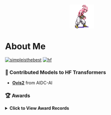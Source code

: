 <p align="center">
    <img width=80 src="kid_buu.gif"/>
</p>

# About Me
[![simpleisthebest](http://mazassumnida.wtf/api/mini/generate_badge?boj=simpleisthebest)](https://solved.ac/simpleisthebest) [![hf](https://img.shields.io/badge/🤗 HuggingFace-thisisiron-yellow)](https://huggingface.co/thisisiron)


### 🤗 Contributed Models to HF Transformers

- [**Ovis2**](https://huggingface.co/docs/transformers/main/en/model_doc/ovis2) from AIDC-AI

### 🏆 Awards

<details>
<summary><strong>Click to View Award Records</strong></summary>

<br>

| Rank | Task | Topic | Sponsor | Date |
|:------:|:-------:|:------:|:---------:|:------:|
| 🥈 | Object Detection       | 어종(魚種) 식별 및 분류 알고리즘 개발      | 한국수자원공사,<br>AI Factory  | 2023.12 |
| 🥉 | Object Detection       | 위성영상을 활용한 정유탱크 탐지            | 한국항공우주연구원,<br>AI Factory  | 2023.08 |
| 🥉 | Text Recognition (OCR) | 2023 교원그룹 AI 챌린지                   | 교원,<br>데이콘  | 2023.02 |
| 🥉 | Semantic Segmentation  | 폐암 병리 슬라이드<br>이미지 세그멘테이션  | 아주대학교 산학협력단,<br>한국지능정보사회진흥원 | 2022.12 |
| 🥈 | Super Resolution       | AI 양재 허브<br>인공지능 오픈소스 경진대회 |  AI 양재 허브,<br>데이콘 | 2022.11 |
| 🥈 | Object Detection       | Small Object AI Challenge 2021           | 과기정통부,<br>한국지능정보사회진흥원,<br>씨유박스 | 2021.12 |
| 🥉 | Object Detection       | 안전한 자율주행을 위한<br>인공지능 알고리즘 개발 챌린지 | 교통안전공단, 사람과숲  | 2021.12 |

</details>
